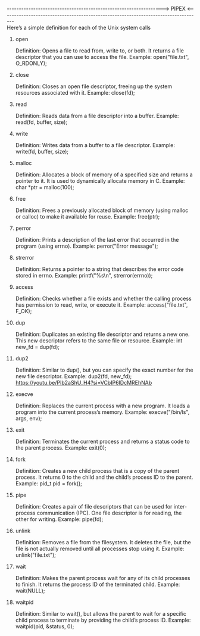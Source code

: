 -----------------------------------------------------------------> PIPEX <-----------------------------------------------------------------------------------                                                                                                                    
Here’s a simple definition for each of the Unix system calls
        
1. open

    Definition: Opens a file to read from, write to, or both. It returns a file descriptor that you can use to access the file.
    Example: open("file.txt", O_RDONLY);

2. close

    Definition: Closes an open file descriptor, freeing up the system resources associated with it.
    Example: close(fd);

3. read

    Definition: Reads data from a file descriptor into a buffer.
    Example: read(fd, buffer, size);

4. write

    Definition: Writes data from a buffer to a file descriptor.
   Example: write(fd, buffer, size);

6. malloc

    Definition: Allocates a block of memory of a specified size and returns a pointer to it. It is used to dynamically allocate memory in C.
   Example: char *ptr = malloc(100);

8. free

    Definition: Frees a previously allocated block of memory (using malloc or calloc) to make it available for reuse.
   Example: free(ptr);

10. perror

    Definition: Prints a description of the last error that occurred in the program (using errno).
    Example: perror("Error message");

11. strerror

    Definition: Returns a pointer to a string that describes the error code stored in errno.
    Example: printf("%s\n", strerror(errno));

12. access

    Definition: Checks whether a file exists and whether the calling process has permission to read, write, or execute it.
    Example: access("file.txt", F_OK);

13. dup

    Definition: Duplicates an existing file descriptor and returns a new one. This new descriptor refers to the same file or resource.
    Example: int new_fd = dup(fd);

14. dup2

    Definition: Similar to dup(), but you can specify the exact number for the new file descriptor.
    Example: dup2(fd, new_fd);
    https://youtu.be/PIb2aShU_H4?si=VCbIP6IDcMREhNAb

16. execve

    Definition: Replaces the current process with a new program. It loads a program into the current process’s memory.
    Example: execve("/bin/ls", args, env);

17. exit

    Definition: Terminates the current process and returns a status code to the parent process.
    Example: exit(0);

18. fork

    Definition: Creates a new child process that is a copy of the parent process. It returns 0 to the child and the child’s process ID to the parent.
    Example: pid_t pid = fork();

19. pipe

    Definition: Creates a pair of file descriptors that can be used for inter-process communication (IPC). One file descriptor is for reading, the other for writing.
    Example: pipe(fd);

20. unlink

    Definition: Removes a file from the filesystem. It deletes the file, but the file is not actually removed until all processes stop using it.
    Example: unlink("file.txt");

21. wait

    Definition: Makes the parent process wait for any of its child processes to finish. It returns the process ID of the terminated child.
    Example: wait(NULL);

22. waitpid

    Definition: Similar to wait(), but allows the parent to wait for a specific child process to terminate by providing the child’s process ID.
    Example: waitpid(pid, &status, 0);
